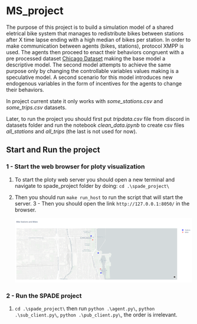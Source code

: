 # MS_project

The purpose of this project is to build a simulation model of a shared eletrical bike system that manages to redistribute bikes between stations after X time lapse ending with a high median of bikes per station. In order to make communication between agents (bikes, stations), protocol XMPP is used. The agents then proceed to enact their behaviors congruent with a pre processed dataset [Chicago Dataset](https://divvy-tripdata.s3.amazonaws.com/index.html) making the base model a descriptive model. The second model attempts to achieve the same purpose only by changing the controllable variables values making is a speculative model. A second scenario for this model introduces new endogenous variables in the form of incentives for the agents to change their behaviors.


In project current state it only works with *some_stations.csv*  and  *some_trips.csv* datasets.

Later, to run the project you should first put *tripdata.csv* file from discord in datasets folder and run the notebook *clean_data.ipynb* to create csv files *all_stations* and *all_trips* (the last is not used for now).


## Start and Run the project

### 1 -  Start the web browser for ploty visualization

1.  To start the ploty web server you should open a new terminal and navigate to spade_project folder by doing: `cd .\spade_project\`

2. Then you should run `make run_host` to run the script that will start the server.
3 - Then you should open the link `http://127.0.0.1:8050/` in the browser.

    ![alt text](images/ploty-map.png)

### 2 - Run the SPADE project
1.  `cd .\spade_project\` then run `python .\agent.py\`, `python .\sub_client.py\`, `python .\pub_client.py\`, the order is irrelevant.

